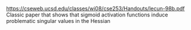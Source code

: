 https://cseweb.ucsd.edu/classes/wi08/cse253/Handouts/lecun-98b.pdf
Classic paper that shows that sigmoid activation functions induce problematic singular values in the Hessian
